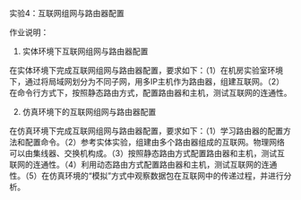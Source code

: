 实验4：互联网组网与路由器配置

作业说明：

1. 实体环境下互联网组网与路由器配置

在实体环境下完成互联网组网与路由器配置，要求如下：（1）在机房实验室环境下，通过将局域网划分为不同子网，用多IP主机作为路由器，组建互联网。（2）在命令行方式下，按照静态路由方式，配置路由器和主机，测试互联网的连通性。

2. 仿真环境下的互联网组网与路由器配置

在仿真环境下完成互联网组网与路由器配置，要求如下：（1）学习路由器的配置方法和配置命令。（2）参考实体实验，组建由多个路由器组成的互联网。物理网络可以由集线器、交换机构成。（3）按照静态路由方式配置路由器和主机，测试互联网的连通性。（4）利用动态路由方式配置路由器和主机，测试互联网的连通性。（5）在仿真环境的“模拟”方式中观察数据包在互联网中的传递过程，并进行分析。
